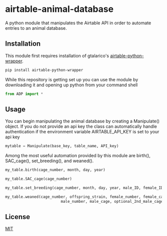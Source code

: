 # airtable-animal-database
A python module that manipulates the Airtable API in order to automate entries to an animal database.

## Installation
This module first requires installation of gtalarico's [airtable-python-wrapper](https://github.com/gtalarico/airtable-python-wrapper).
```bash
pip install airtable-python-wrapper
```
While this repository is getting set up you can use the module by downloading it and opening up python from your command shell
```python
from ADP import *
```

## Usage
You can begin manipulating the animal database by creating a Manipulate() object.
If you do not provide an api key the class can automatically handle authentication if the environment variable AIRTABLE_API_KEY is set to your api key
```python
mytable = Manipulate(base_key, table_name, API_key)
```

Among the most useful automation provided by this module are birth(), SAC_cage(), set_breeding(), and weaned().
```python
my_table.birth(cage_number, month, day, year)

my_table.SAC_cage(cage_number)

my_table.set_breeding(cage_number, month, day, year, male_ID, female_ID, optional_female_ID2)

my_table.weaned(cage_number, offspring_strain, female_number, female_cage, optional_2nd_female_cage,
                         male_number, male_cage, optional_2nd_male_cage)
```

## License
[MIT](https://choosealicense.com/licenses/mit/)
